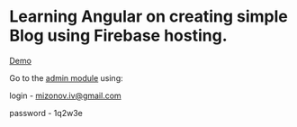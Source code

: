 # Learning Angular on creating simple Blog using Firebase hosting.

[Demo](https://angular-blog2022.firebaseapp.com/)

Go to the [admin module](https://angular-blog2022.firebaseapp.com/admin/login) using:

login - mizonov.iv@gmail.com

password - 1q2w3e
